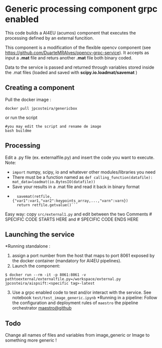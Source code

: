 # Generic processing component grpc enabled
This code builds a AI4EU (acumos) component that executes the processing defined by an external funcition.

This component is a modification of the flexible opencv component (see https://github.com/DuarteMRAlves/opencv-grpc-service).
It accepts as input a **.mat** file and returs another **.mat** file both binary coded. 

Data to the service is passed and returned through variables stored inside the .mat files (loaded and saved with **scipy.io.loadmat/savemat** )

## Creating a component
Pull the docker image :
```shell
docker pull jpcosteira/genericbox
```
or run the script  
```shell
#you may edit the script and rename de image
bash buildme
```
## Processing
Edit a .py file (ex. externalfile.py) and insert the code you want to execute.
Note:
- ```import``` numpy, scipy, io and whatever other modules/libraries you need
- There must be a function named as ```def calling_function(datafile):
  mat_data=loadmat(io.BytesIO(datafile))```
- Save your results in a .mat file and read it back in binary format
- ``` retfile=io.BytesIO()
    savemat(retfile,{"var1":var1,"var2":keypoints_array,...,"varn":varn})
    return retfile.getvalue()```

Easy way: copy ```src/external1.py``` and edit between the two Comments # SPECIFIC CODE STARTS HERE and # SPECIFIC CODE ENDS HERE 

## Launching the service
*Running standalone : 
 1. assign a port number from the host that maps to port 8061 exposed by the docker container (mandatory for AI4EU pipelines).
 2. Launch the component: 
```shell
$ docker run --rm -it -p 8061:8061 -v pathtoexternal/externalfile.py=/workspace/external.py jpcosteira/aispsift:<specific tag>-latest
```
3. Use a grpc enabled code to test and/or interact with the service. See notebook ```test/test_image_generic.ipynb```
*Running in a pipeline: Follow the configuration and deployment rules of ```maestro``` the pipeline orchestrator [maestro@github](https://github.com/jpcosteira/maestro)

## Todo
Change all names of files and variables from image_generic or Image to something more generic !
